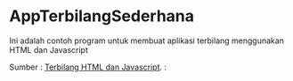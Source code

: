 # AppTerbilangSederhana
Ini adalah contoh program untuk membuat aplikasi terbilang menggunakan HTML dan Javascript

Sumber :  [Terbilang HTML dan Javascript]( https://ndukzlabs.com/fungsi-terbilang-bahasa-indonesia-dengan-javascript/). :
